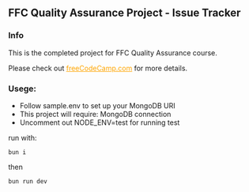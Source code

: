 ## FFC Quality Assurance Project - Issue Tracker

### Info
This is the completed project for FFC Quality Assurance course.

Please check out 
<a href="https://www.freecodecamp.org/learn/quality-assurance/quality-assurance-projects/issue-tracker" style="color: orange;">freeCodeCamp.com</a> for more details.

### Usege:

- Follow sample.env to set up your MongoDB URI
- This project will require: MongoDB connection
- Uncomment out NODE_ENV=test for running test

run with: 
```
bun i
```
then
```
bun run dev
```



